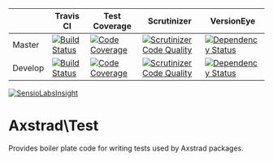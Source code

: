 |         | Travis CI | Test Coverage | Scrutinizer| VersionEye |
|---------|-----------|---------------|------------|------------|
| Master  |[![Build Status](https://travis-ci.org/dankempster/axstrad-test.svg?branch=master)](https://travis-ci.org/dankempster/axstrad-test)|[![Code Coverage](https://scrutinizer-ci.com/g/dankempster/axstrad-test/badges/coverage.png?b=master)](https://scrutinizer-ci.com/g/dankempster/axstrad-test/?branch=master)|[![Scrutinizer Code Quality](https://scrutinizer-ci.com/g/dankempster/axstrad-test/badges/quality-score.png?b=master)](https://scrutinizer-ci.com/g/dankempster/axstrad-test/?branch=master)|[![Dependency Status](https://www.versioneye.com/user/projects/54a1e3c414969a0441000046/badge.svg?style=flat)](https://www.versioneye.com/user/projects/54a1e3c414969a0441000046)|
| Develop |[![Build Status](https://travis-ci.org/dankempster/axstrad-test.svg?branch=develop)](https://travis-ci.org/dankempster/axstrad-test)|[![Code Coverage](https://scrutinizer-ci.com/g/dankempster/axstrad-test/badges/coverage.png?b=develop)](https://scrutinizer-ci.com/g/dankempster/axstrad-test/?branch=develop)|[![Scrutinizer Code Quality](https://scrutinizer-ci.com/g/dankempster/axstrad-test/badges/quality-score.png?b=develop)](https://scrutinizer-ci.com/g/dankempster/axstrad-test/?branch=develop)|[![Dependency Status](https://www.versioneye.com/user/projects/54a1e3c314969ab06d00002d/badge.svg?style=flat)](https://www.versioneye.com/user/projects/54a1e3c314969ab06d00002d)|

[![SensioLabsInsight](https://insight.sensiolabs.com/projects/9054b99b-e5b4-45f2-8954-dda4b59f3269/big.png)](https://insight.sensiolabs.com/projects/9054b99b-e5b4-45f2-8954-dda4b59f3269)

# Axstrad\Test

Provides boiler plate code for writing tests used by Axstrad packages.
